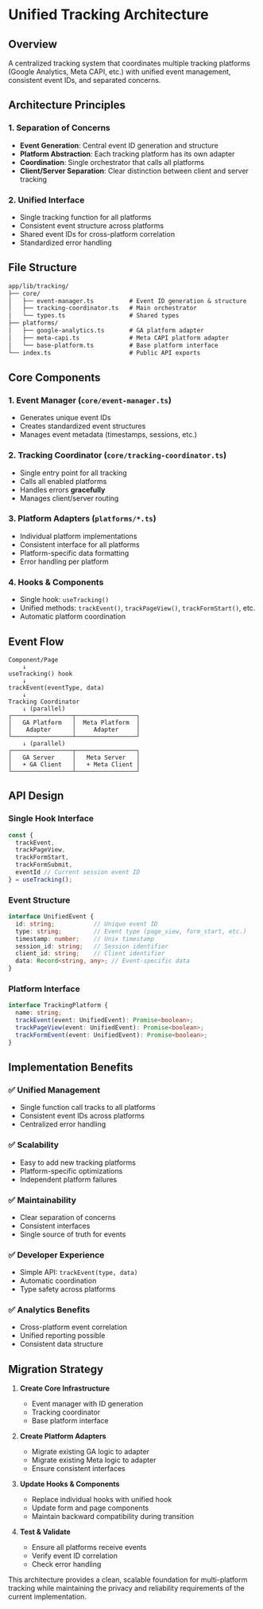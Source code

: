 # Unified Tracking Architecture

## Overview

A centralized tracking system that coordinates multiple tracking platforms (Google Analytics, Meta CAPI, etc.) with unified event management, consistent event IDs, and separated concerns.

## Architecture Principles

### 1. **Separation of Concerns**

- **Event Generation**: Central event ID generation and structure
- **Platform Abstraction**: Each tracking platform has its own adapter
- **Coordination**: Single orchestrator that calls all platforms
- **Client/Server Separation**: Clear distinction between client and server tracking

### 2. **Unified Interface**

- Single tracking function for all platforms
- Consistent event structure across platforms
- Shared event IDs for cross-platform correlation
- Standardized error handling

## File Structure

```txt
app/lib/tracking/
├── core/
│   ├── event-manager.ts          # Event ID generation & structure
│   ├── tracking-coordinator.ts   # Main orchestrator
│   └── types.ts                  # Shared types
├── platforms/
│   ├── google-analytics.ts       # GA platform adapter
│   ├── meta-capi.ts              # Meta CAPI platform adapter
│   └── base-platform.ts          # Base platform interface
└── index.ts                      # Public API exports
```

## Core Components

### 1. **Event Manager** (`core/event-manager.ts`)

- Generates unique event IDs
- Creates standardized event structures
- Manages event metadata (timestamps, sessions, etc.)

### 2. **Tracking Coordinator** (`core/tracking-coordinator.ts`)

- Single entry point for all tracking
- Calls all enabled platforms
- Handles errors **gracefully**
- Manages client/server routing

### 3. **Platform Adapters** (`platforms/*.ts`)

- Individual platform implementations
- Consistent interface for all platforms
- Platform-specific data formatting
- Error handling per platform

### 4. **Hooks & Components**

- Single hook: `useTracking()`
- Unified methods: `trackEvent()`, `trackPageView()`, `trackFormStart()`, etc.
- Automatic platform coordination

## Event Flow

```text
Component/Page
    ↓
useTracking() hook
    ↓
trackEvent(eventType, data)
    ↓
Tracking Coordinator
    ↓ (parallel)
┌─────────────────┬─────────────────┐
│   GA Platform   │  Meta Platform  │
│    Adapter      │     Adapter     │
└─────────────────┴─────────────────┘
    ↓ (parallel)
┌─────────────────┬─────────────────┐
│   GA Server     │   Meta Server   │
│   + GA Client   │   + Meta Client │
└─────────────────┴─────────────────┘
```

## API Design

### Single Hook Interface

```typescript
const { 
  trackEvent, 
  trackPageView, 
  trackFormStart, 
  trackFormSubmit,
  eventId // Current session event ID
} = useTracking();
```

### Event Structure

```typescript
interface UnifiedEvent {
  id: string;           // Unique event ID
  type: string;         // Event type (page_view, form_start, etc.)
  timestamp: number;    // Unix timestamp
  session_id: string;   // Session identifier
  client_id: string;    // Client identifier
  data: Record<string, any>; // Event-specific data
}
```

### Platform Interface

```typescript
interface TrackingPlatform {
  name: string;
  trackEvent(event: UnifiedEvent): Promise<boolean>;
  trackPageView(event: UnifiedEvent): Promise<boolean>;
  trackFormEvent(event: UnifiedEvent): Promise<boolean>;
}
```

## Implementation Benefits

### ✅ **Unified Management**

- Single function call tracks to all platforms
- Consistent event IDs across platforms
- Centralized error handling

### ✅ **Scalability**

- Easy to add new tracking platforms
- Platform-specific optimizations
- Independent platform failures

### ✅ **Maintainability**

- Clear separation of concerns
- Consistent interfaces
- Single source of truth for events

### ✅ **Developer Experience**

- Simple API: `trackEvent(type, data)`
- Automatic coordination
- Type safety across platforms

### ✅ **Analytics Benefits**

- Cross-platform event correlation
- Unified reporting possible
- Consistent data structure

## Migration Strategy

1. **Create Core Infrastructure**
   - Event manager with ID generation
   - Tracking coordinator
   - Base platform interface

2. **Create Platform Adapters**
   - Migrate existing GA logic to adapter
   - Migrate existing Meta logic to adapter
   - Ensure consistent interfaces

3. **Update Hooks & Components**
   - Replace individual hooks with unified hook
   - Update form and page components
   - Maintain backward compatibility during transition

4. **Test & Validate**
   - Ensure all platforms receive events
   - Verify event ID correlation
   - Check error handling

This architecture provides a clean, scalable foundation for multi-platform tracking while maintaining the privacy and reliability requirements of the current implementation.
